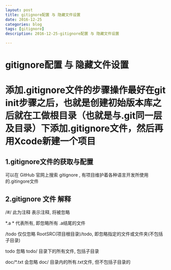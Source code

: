 ```yaml
---
layout: post
title: gitignore配置 与 隐藏文件设置
date: 2016-12-25
categories: blog
tags: [gitignore]
description: 2016-12-25-gitignore配置 与 隐藏文件设置

---
```

# gitignore配置 与 隐藏文件设置

# 添加.gitignore文件的步骤操作最好在git init步骤之后，也就是创建初始版本库之后就在工做根目录（也就是与.git同一层及目录）下添加.gitignore文件，然后再用Xcode新建一个项目
## 1.gitignore文件的获取与配置
可以在 GitHub 官网上搜索 gitignore , 有项目维护着各种语言开发所使用的.gitingore文件
## 2.gitignore 文件  解释
/#/ 	此为注释	表示注释, 将被忽略
 	 
*.a				* 代表所有, 即忽略所有 .a结尾的文件

/todo	仅仅忽略 RootSRC(项目根目录)/todo, 即忽略指定的文件或文件夹(不包括子目录)

todo	忽略 todo/ 目录下的所有文件, 包括子目录

doc/*.txt	会忽略 doc/ 目录内的所有.txt文件, 但不包括子目录的


